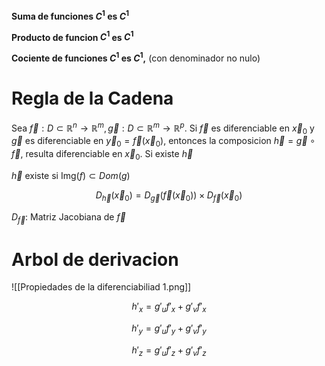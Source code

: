 **Suma de funciones $C^1$ es $C^1$**

**Producto de funcion $C^1$ es $C^1$**

**Cociente de funciones $C^1$ es $C^1$,** (con denominador no nulo)

# Regla de la Cadena

Sea $\vec f: D\subset\mathbb{R}^n\to\mathbb{R}^m,\vec g: D\subset\mathbb{R}^m\to\mathbb{R}^p$. Si $\vec f$ es diferenciable en $\vec x_0$ y $\vec g$ es diferenciable en $\vec y_0 =\vec f(\vec x_0)$, entonces la composicion $\vec h = \vec g \circ\vec f$, resulta diferenciable en $\vec x_0$. Si existe $\vec h$

$\vec h$ existe si $\text{Img}(f) \subset Dom(g)$

$$
D_{\vec h}(\vec x_0) = D_{\vec g}(\vec f(\vec x_0))\times D_{\vec f}(\vec x_0)
$$

$D_{\vec f}:$ Matriz Jacobiana de $\vec f$

# Arbol de derivacion

![[Propiedades de la diferenciabiliad 1.png]]

$$
h'_x = g'_u f'_x + g'_vf'_x
$$

$$
h'_y = g'_u f'_y + g'_vf'_y
$$

$$
h'_z = g'_u f'_z + g'_vf'_z
$$
